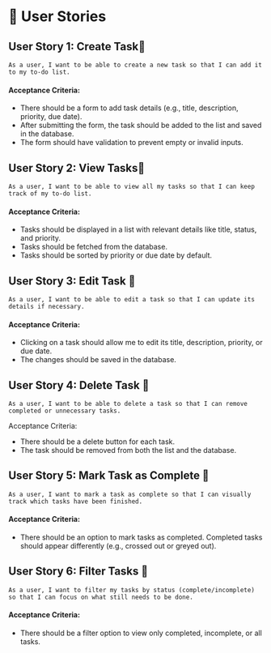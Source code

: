# 🔖 User Stories 

## User Story 1: Create Task🔲<!-- ✅ -->

    As a user, I want to be able to create a new task so that I can add it to my to-do list.

#### Acceptance Criteria:

- There should be a form to add task details (e.g., title, description, priority, due date).
- After submitting the form, the task should be added to the list and saved in the database.
- The form should have validation to prevent empty or invalid inputs.

## User Story 2: View Tasks🔲<!-- ✅ -->

    As a user, I want to be able to view all my tasks so that I can keep track of my to-do list.

#### Acceptance Criteria:

- Tasks should be displayed in a list with relevant details like title, status, and priority.
- Tasks should be fetched from the database.
- Tasks should be sorted by priority or due date by default.

## User Story 3: Edit Task 🔲<!-- ✅ -->

    As a user, I want to be able to edit a task so that I can update its details if necessary.

#### Acceptance Criteria:

- Clicking on a task should allow me to edit its title, description, priority, or due date.
- The changes should be saved in the database.

## User Story 4: Delete Task 🔲<!-- ✅ -->

    As a user, I want to be able to delete a task so that I can remove completed or unnecessary tasks.

Acceptance Criteria:

- There should be a delete button for each task.
- The task should be removed from both the list and the database.

## User Story 5: Mark Task as Complete 🔲<!-- ✅ -->

    As a user, I want to mark a task as complete so that I can visually track which tasks have been finished.

#### Acceptance Criteria:

- There should be an option to mark tasks as completed.
  Completed tasks should appear differently (e.g., crossed out or greyed out).

## User Story 6: Filter Tasks 🔲<!-- ✅ -->

    As a user, I want to filter my tasks by status (complete/incomplete) so that I can focus on what still needs to be done.

#### Acceptance Criteria:

- There should be a filter option to view only completed, incomplete, or all tasks.
